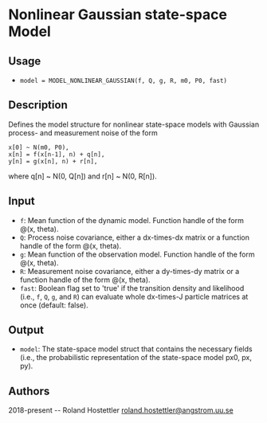 # Nonlinear Gaussian state-space Model
## Usage
* `model = MODEL_NONLINEAR_GAUSSIAN(f, Q, g, R, m0, P0, fast)`
 
## Description
Defines the model structure for nonlinear state-space models with
Gaussian process- and measurement noise of the form
 
    x[0] ~ N(m0, P0),
    x[n] = f(x[n-1], n) + q[n],
    y[n] = g(x[n], n) + r[n],
 
where q[n] ~ N(0, Q[n]) and r[n] ~ N(0, R[n]).
 
## Input
* `f`: Mean function of the dynamic model. Function handle of the form 
  @(x, theta).
* `Q`: Process noise covariance, either a dx-times-dx matrix or a
  function handle of the form @(x, theta).
* `g`: Mean function of the observation model. Function handle of the 
  form @(x, theta).
* `R`: Measurement noise covariance, either a dy-times-dy matrix or a
  function handle of the form @(x, theta).
* `fast`: Boolean flag set to 'true' if the transition density and
  likelihood (i.e., `f`, `Q`, `g`, and `R`) can evaluate whole dx-times-J
  particle matrices at once (default: false).
 
## Output
* `model`: The state-space model struct that contains the necessary 
  fields (i.e., the probabilistic representation of the state-space model
  px0, px, py).
 
## Authors
2018-present -- Roland Hostettler <roland.hostettler@angstrom.uu.se>
